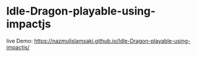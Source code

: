 # Idle-Dragon-playable-using-impactjs

live Demo: https://nazmulislamsaki.github.io/Idle-Dragon-playable-using-impactjs/
